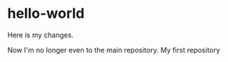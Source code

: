 # hello-world
Here is my changes.

Now I'm no longer even to the main repository.
My first repository
